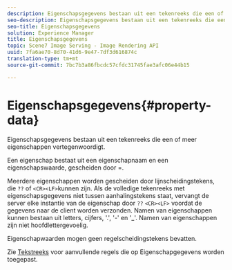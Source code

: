 ```yaml
---
description: Eigenschapsgegevens bestaan uit een tekenreeks die een of meer eigenschappen vertegenwoordigt.
seo-description: Eigenschapsgegevens bestaan uit een tekenreeks die een of meer eigenschappen vertegenwoordigt.
seo-title: Eigenschapsgegevens
solution: Experience Manager
title: Eigenschapsgegevens
topic: Scene7 Image Serving - Image Rendering API
uuid: 7fa6ae70-8d70-41d6-9e47-7df3d616874c
translation-type: tm+mt
source-git-commit: 7bc7b3a86fbcdc57cfdc31745fae3afc06e44b15

---
```



# Eigenschapsgegevens{#property-data}

Eigenschapsgegevens bestaan uit een tekenreeks die een of meer eigenschappen vertegenwoordigt.

Een eigenschap bestaat uit een eigenschapnaam en een eigenschapswaarde, gescheiden door =.

Meerdere eigenschappen worden gescheiden door lijnscheidingstekens, die `??` of `<CR><LF>`kunnen zijn. Als de volledige tekenreeks met eigenschapsgegevens niet tussen aanhalingstekens staat, vervangt de server elke instantie van de eigenschap door `??` `<CR><LF>` voordat de gegevens naar de client worden verzonden. Namen van eigenschappen kunnen bestaan uit letters, cijfers, &#39;.&#39;, &#39;-&#39; en &#39;_&#39;. Namen van eigenschappen zijn niet hoofdlettergevoelig.

Eigenschapwaarden mogen geen regelscheidingstekens bevatten.

Zie [Tekstreeks](../../../../../../is-api/image-catalog/image-serving-api-ref/c-image-catalog-reference/c-overview/c-common-data-types/r-text-string.md#reference-ae0a9e181b0e40c6bcdb43af7f481d63) voor aanvullende regels die op Eigenschapgegevens worden toegepast.
